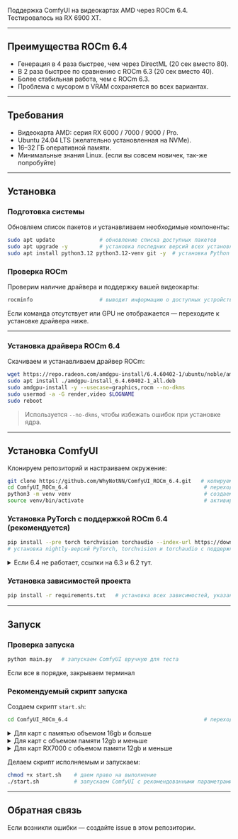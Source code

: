 Поддержка ComfyUI на видеокартах AMD через ROCm 6.4.  
Тестировалось на RX 6900 XT.

---

## Преимущества ROCm 6.4

- Генерация в 4 раза быстрее, чем через DirectML (20 сек вместо 80).
- В 2 раза быстрее по сравнению с ROCm 6.3 (20 сек вместо 40).
- Более стабильная работа, чем с ROCm 6.3.
- Проблема с мусором в VRAM сохраняется во всех вариантах.

---

## Требования

- Видеокарта AMD: серия RX 6000 / 7000 / 9000 / Pro.
- Ubuntu 24.04 LTS (желательно установленная на NVMe).
- 16–32 ГБ оперативной памяти.
- Минимальные знания Linux. (если вы совсем новичек, так-же попробуйте)

---

## Установка

### Подготовка системы

Обновляем список пакетов и устанавливаем необходимые компоненты:

```bash
sudo apt update              # обновление списка доступных пакетов
sudo apt upgrade -y          # установка последних версий всех установленных пакетов
sudo apt install python3.12 python3.12-venv git -y  # установка Python 3.12, инструментов для виртуального окружения и Git
```

### Проверка ROCm

Проверим наличие драйвера и поддержку вашей видеокарты:

```bash
rocminfo                     # выводит информацию о доступных устройствах ROCm
```

Если команда отсутствует или GPU не отображается — переходите к установке драйвера ниже.

---

### Установка драйвера ROCm 6.4

Скачиваем и устанавливаем драйвер ROCm:

```bash
wget https://repo.radeon.com/amdgpu-install/6.4.60402-1/ubuntu/noble/amdgpu-install_6.4.60402-1_all.deb  # загрузка установщика
sudo apt install ./amdgpu-install_6.4.60402-1_all.deb                                                    # установка пакета
sudo amdgpu-install -y --usecase=graphics,rocm --no-dkms                                                 # установка драйвера с поддержкой ROCm и графики
sudo usermod -a -G render,video $LOGNAME                                                                 # добавление пользователя в группы доступа к GPU
sudo reboot                                                                                              # перезагрузка системы для применения
```

> Используется `--no-dkms`, чтобы избежать ошибок при установке ядра.

---

## Установка ComfyUI

Клонируем репозиторий и настраиваем окружение:

```bash
git clone https://github.com/WhyNotNN/ComfyUI_ROCm_6.4.git   # копируем репозиторий
cd ComfyUI_ROCm_6.4                                           # переходим в папку проекта
python3 -m venv venv                                          # создаем виртуальное окружение
source venv/bin/activate                                      # активируем окружение
```

### Установка PyTorch с поддержкой ROCm 6.4 (рекомендуется)

```bash
pip install --pre torch torchvision torchaudio --index-url https://download.pytorch.org/whl/nightly/rocm6.4
# установка nightly-версий PyTorch, torchvision и torchaudio с поддержкой ROCm 6.4
```
<details>
<summary>Если 6.4 не работает, ссылки на 6.3 и 6.2 тут.</summary>
  
```bash
pip uninstall torch torchvision torchaudio
pip install torch torchvision torchaudio --index-url https://download.pytorch.org/whl/nightly/rocm6.3
# установка PyTorch, torchvision и torchaudio с поддержкой ROCm 6.3
```
```bash
pip uninstall torch torchvision torchaudio
pip install torch torchvision torchaudio --index-url https://download.pytorch.org/whl/nightly/rocm6.2
# установка PyTorch, torchvision и torchaudio с поддержкой ROCm 6.2
```
</details>

### Установка зависимостей проекта

```bash
pip install -r requirements.txt   # установка всех зависимостей, указанных в проекте
```

---

## Запуск

### Проверка запуска

```bash
python main.py   # запускаем ComfyUI вручную для теста
```
Если все в порядке, закрываем терминал

### Рекомендуемый скрипт запуска

Создаем скрипт `start.sh`:

```bash
cd ComfyUI_ROCm_6.4                                           # переходим в папку проекта
```
<details>
<summary>Для карт с памятью объемом 16gb и больше</summary>

```bash
# копируйте все что между полос
_____
cat << 'EOF' > start.sh                                    
#!/bin/bash
source venv/bin/activate
TORCH_ROCM_AOTRITON_ENABLE_EXPERIMENTAL=1 python main.py --use-pytorch-cross-attention
EOF
_____
```
</details>
<details>
<summary>Для карт с объемом памяти 12gb и меньше</summary>
  
```bash
# копируйте все что между полос
_____
cat << 'EOF' > start.sh                                    
#!/bin/bash
source venv/bin/activate
TORCH_ROCM_AOTRITON_ENABLE_EXPERIMENTAL=1 HSA_OVERRIDE_GFX_VERSION=10.3.0 python main.py python main.py --use-pytorch-cross-attention --lowvram
EOF
_____

```
</details>
<details>
<summary>Для карт RX7000 с объемом памяти 12gb и меньше</summary>
  
```bash
# копируйте все что между полос
_____
cat << 'EOF' > start.sh                                    
#!/bin/bash
source venv/bin/activate
TORCH_ROCM_AOTRITON_ENABLE_EXPERIMENTAL=1 HSA_OVERRIDE_GFX_VERSION=11.0.0 python main.py python main.py --use-pytorch-cross-attention --lowvram
EOF
_____
```
</details>

Делаем скрипт исполняемым и запускаем:

```bash
chmod +x start.sh    # даем право на выполнение
./start.sh           # запускаем ComfyUI с рекомендованными параметрами для AMD
```

---

## Обратная связь

Если возникли ошибки — создайте issue в этом репозитории.
